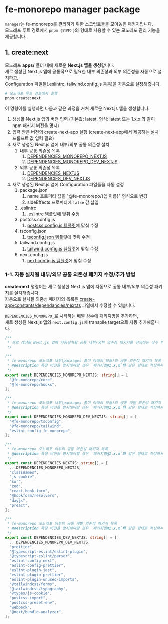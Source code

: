 # fe-monorepo manager package

`manager`는 fe-monorepo를 관리하기 위한 스크립트들을 모아놓은 패키지입니다.  
모노레포 루트 경로에서 `pnpm {명령어}`의 형태로 사용할 수 있는 모노레포 관리 기능을 제공합니다.

## 1. create:next

모노레포 **apps/** 폴더 내에 새로운 **Next.js 앱을 생성**합니다.  
새로 생성된 Next.js 앱에 공통적으로 필요한 내부 의존성과 외부 의존성을 자동으로 설치하고,  
Configuration 파일들(.eslintrc, tailwind.config.js 등등)을 자동으로 설정해줍니다.

```sh
# 모노레포 루트 경로에서 실행
pnpm create:next
```

이 명령어를 실행하면 다음과 같은 과정을 거쳐 새로운 Next.js 앱을 생성합니다.

1. 생성할 Next.js 앱의 버전 입력 (기본값: latest, 형식: latest 또는 1.x.x 와 같이 npm 패키지 버전을 명시)
2. 입력 받은 버전의 create-next-app 실행 (create-next-app에서 제공하는 설치 프롬프트 값 입력 필요)
3. 새로 생성된 Next.js 앱에 내부/외부 공통 의존성 설치
   1. 내부 공통 의존성 목록
      1. [DEPENDENCIES_MONOREPO_NEXTJS](./src/create-app/constants/dependancies/next.ts)
      2. [DEPENDENCIES_MONOREPO_DEV_NEXTJS](./src/create-app/constants/dependancies/next.ts)
   2. 외부 공통 의존성 목록
      1. [DEPENDENCIES_NEXTJS](./src/create-app/constants/dependancies/next.ts)
      2. [DEPENDENCIES_DEV_NEXTJS](./src/create-app/constants/dependancies/next.ts)
4. 새로 생성된 Next.js 앱에 Configuration 파일들을 자동 설정
   1. package.json
      1. name 프로퍼티 값을 "@fe-monorepo/{앱 이름}" 형식으로 변경
      2. sideEffects 프로퍼티에 `false` 값 삽입
   2. .eslintrc
      1. [.eslintrc 템플릿](./src/create-app/constants/templates/eslint/next.ts)에 맞춰 수정
   3. postcss.config.js
      1. [postcss.config.js 템플릿](./src/create-app/constants/templates/postcss/next.ts)에 맞춰 수정
   4. tsconfig.json
      1. [tsconfig.json 템플릿](./src/create-app/constants/templates/tsconfig/next.ts)에 맞춰 수정
   5. tailwind.config.js
      1. [tailwind.config.js 템플릿](./src/create-app/constants/templates/tailwind/next.ts)에 맞춰 수정
   6. next.config.js
      1. [next.config.js 템플릿](./src/create-app/constants/templates/nextConfig/config)에 맞춰 수정

### 1-1. 자동 설치될 내부/외부 공통 의존성 패키지 수정/추가 방법

**create:next** 명령어는 새로 생성한 Next.js 앱에 자동으로 공통 내부/외부 의존성 패키지를 설치해줍니다.  
자동으로 설치될 의존성 패키지의 목록은 [create-app/constants/dependancies/next.ts](./src/create-app/constants/dependancies/next.ts) 파일에서 수정할 수 있습니다.

`DEPENDENCIES_MONOREPO_`로 시작하는 배열 상수에 패키지명을 추가하면,  
새로 생성된 Next.js 앱의 `next.config.js`에 transpile target으로 자동 추가해줍니다.

```ts
/**
 * 새로 생성될 Next.js 앱에 자동설치될 공통 내부/외부 의존성 패키지를 정의하는 상수 파일.
 */

/**
 * fe-monorepo 모노레포 내부(packages 폴더 아래의 모듈)의 공통 의존성 패키지 목록
 * @description 특정 버전을 명시해야할 경우 `패키지명@1.x.x`와 같은 형태로 작성하세요.
 */
export const DEPENDENCIES_MONOREPO_NEXTJS: string[] = [
  "@fe-monorepo/core",
  "@fe-monorepo/hooks",
];

/**
 * fe-monorepo 모노레포 내부(packages 폴더 아래의 모듈)의 공통 개발 의존성 패키지 목록
 * @description 특정 버전을 명시해야할 경우 `패키지명@1.x.x`와 같은 형태로 작성하세요.
 */
export const DEPENDENCIES_MONOREPO_DEV_NEXTJS: string[] = [
  "@fe-monorepo/tsconfig",
  "@fe-monorepo/tailwind",
  "eslint-config-fe-monorepo",
];

/**
 * fe-monorepo 모노레포 외부의 공통 의존성 패키지 목록
 * @description 특정 버전을 명시해야할 경우 `패키지명@1.x.x`와 같은 형태로 작성하세요.
 */
export const DEPENDENCIES_NEXTJS: string[] = [
  ...DEPENDENCIES_MONOREPO_NEXTJS,
  "classnames",
  "js-cookie",
  "swr",
  "zod",
  "react-hook-form",
  "@hookform/resolvers",
  "dayjs",
  "preact",
];

/**
 * fe-monorepo 모노레포 외부의 공통 개발 의존성 패키지 목록
 * @description 특정 버전을 명시해야할 경우 `패키지명@1.x.x`와 같은 형태로 작성하세요.
 */
export const DEPENDENCIES_DEV_NEXTJS: string[] = [
  ...DEPENDENCIES_MONOREPO_DEV_NEXTJS,
  "prettier",
  "@typescript-eslint/eslint-plugin",
  "@typescript-eslint/parser",
  "eslint-config-next",
  "eslint-config-prettier",
  "eslint-plugin-jest",
  "eslint-plugin-prettier",
  "eslint-plugin-unused-imports",
  "@tailwindcss/forms",
  "@tailwindcss/typography",
  "@types/js-cookie",
  "postcss-import",
  "postcss-preset-env",
  "webpack",
  "@next/bundle-analyzer",
];
```
